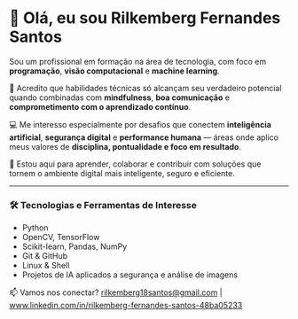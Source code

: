 # 👋 Olá, eu sou Rilkemberg Fernandes Santos

Sou um profissional em formação na área de tecnologia, com foco em **programação**, **visão computacional** e **machine learning**.

🧠 Acredito que habilidades técnicas só alcançam seu verdadeiro potencial quando combinadas com **mindfulness**, **boa comunicação** e **comprometimento com o aprendizado contínuo**.

💻 Me interesso especialmente por desafios que conectem **inteligência artificial**, **segurança digital** e **performance humana** — áreas onde aplico meus valores de **disciplina, pontualidade e foco em resultado**.

🚀 Estou aqui para aprender, colaborar e contribuir com soluções que tornem o ambiente digital mais inteligente, seguro e eficiente.

---

### 🛠️ Tecnologias e Ferramentas de Interesse
- Python
- OpenCV, TensorFlow
- Scikit-learn, Pandas, NumPy
- Git & GitHub
- Linux & Shell
- Projetos de IA aplicados a segurança e análise de imagens

📫 Vamos nos conectar? rilkemberg18santos@gmail.com | www.linkedin.com/in/rilkemberg-fernandes-santos-48ba05233
